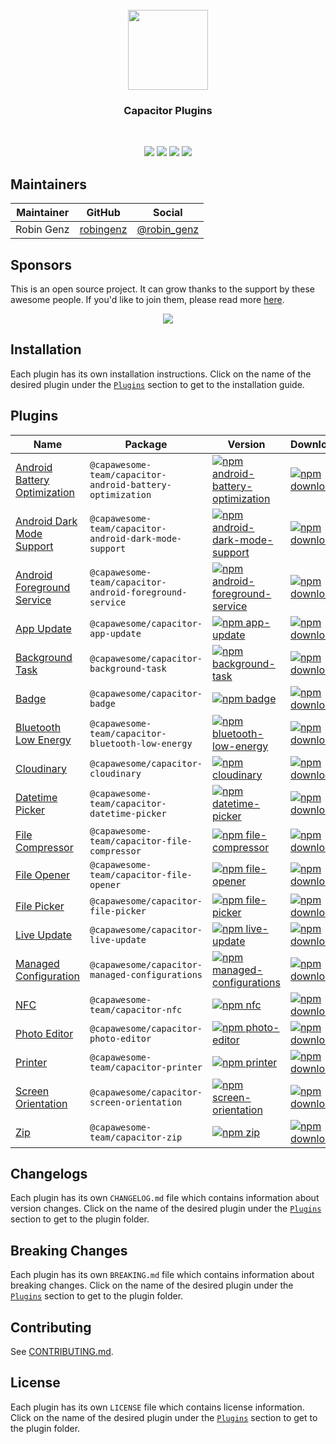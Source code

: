 <br />
<div align="center">
  <img src="https://avatars.githubusercontent.com/u/105555861" width="128" height="128" />
</div>
<h3 align="center">Capacitor Plugins</h3>
<br />
<p align="center">
  <a href="https://github.com/capawesome-team/capacitor-plugins"><img src="https://img.shields.io/maintenance/yes/2024?style=flat-square" /></a>
  <a href="https://github.com/capawesome-team/capacitor-plugins/actions/workflows/ci.yml"><img src="https://img.shields.io/github/actions/workflow/status/capawesome-team/capacitor-plugins/ci.yml?branch=main&style=flat-square" /></a>
  <a href="https://github.com/capawesome-team"><img src="https://img.shields.io/badge/part%20of-capawesome-%234f46e5?style=flat-square" /></a>
  <a href="https://turborepo.org/"><img src="https://img.shields.io/badge/maintained%20with-turborepo-%237f6ab2?style=flat-square" /></a>
</p>

## Maintainers

| Maintainer | GitHub                                    | Social                                        |
| ---------- | ----------------------------------------- | --------------------------------------------- |
| Robin Genz | [robingenz](https://github.com/robingenz) | [@robin_genz](https://twitter.com/robin_genz) |

## Sponsors

This is an open source project.
It can grow thanks to the support by these awesome people.
If you'd like to join them, please read more [here](https://github.com/sponsors/capawesome-team).

<p align="center">
  <a href="https://cdn.jsdelivr.net/gh/capawesome-team/static/images/sponsors/sponsors.svg">
    <img src="https://cdn.jsdelivr.net/gh/capawesome-team/static/images/sponsors/sponsors.svg" />
  </a>
</p>

## Installation

Each plugin has its own installation instructions.
Click on the name of the desired plugin under the [`Plugins`](#plugins) section to get to the installation guide.

## Plugins

| Name                                                                    | Package                                                   | Version                                                                                                                                                                                                                              | Downloads                                                                                                                                                                                                          |
| ----------------------------------------------------------------------- | --------------------------------------------------------- | ------------------------------------------------------------------------------------------------------------------------------------------------------------------------------------------------------------------------------------ | ------------------------------------------------------------------------------------------------------------------------------------------------------------------------------------------------------------------ |
| [Android Battery Optimization](./packages/android-battery-optimization) | `@capawesome-team/capacitor-android-battery-optimization` | [![npm android-battery-optimization](https://img.shields.io/npm/v/@capawesome-team/capacitor-android-battery-optimization?style=flat-square)](https://www.npmjs.com/package/@capawesome-team/capacitor-android-battery-optimization) | [![npm downloads](https://img.shields.io/npm/dw/@capawesome-team/capacitor-android-battery-optimization?style=flat-square)](https://www.npmjs.com/package/@capawesome-team/capacitor-android-battery-optimization) |
| [Android Dark Mode Support](./packages/android-dark-mode-support)       | `@capawesome-team/capacitor-android-dark-mode-support`    | [![npm android-dark-mode-support](https://img.shields.io/npm/v/@capawesome-team/capacitor-android-dark-mode-support?style=flat-square)](https://www.npmjs.com/package/@capawesome-team/capacitor-android-dark-mode-support)          | [![npm downloads](https://img.shields.io/npm/dw/@capawesome-team/capacitor-android-dark-mode-support?style=flat-square)](https://www.npmjs.com/package/@capawesome-team/capacitor-android-dark-mode-support)       |
| [Android Foreground Service](./packages/android-foreground-service)     | `@capawesome-team/capacitor-android-foreground-service`   | [![npm android-foreground-service](https://img.shields.io/npm/v/@capawesome-team/capacitor-android-foreground-service?style=flat-square)](https://www.npmjs.com/package/@capawesome-team/capacitor-android-foreground-service)       | [![npm downloads](https://img.shields.io/npm/dw/@capawesome-team/capacitor-android-foreground-service?style=flat-square)](https://www.npmjs.com/package/@capawesome-team/capacitor-android-foreground-service)     |
| [App Update](./packages/app-update)                                     | `@capawesome/capacitor-app-update`                        | [![npm app-update](https://img.shields.io/npm/v/@capawesome/capacitor-app-update?style=flat-square)](https://www.npmjs.com/package/@capawesome/capacitor-app-update)                                                                 | [![npm downloads](https://img.shields.io/npm/dw/@capawesome/capacitor-app-update?style=flat-square)](https://www.npmjs.com/package/@capawesome/capacitor-app-update)                                               |
| [Background Task](./packages/background-task)                           | `@capawesome/capacitor-background-task`                   | [![npm background-task](https://img.shields.io/npm/v/@capawesome/capacitor-background-task?style=flat-square)](https://www.npmjs.com/package/@capawesome/capacitor-background-task)                                                  | [![npm downloads](https://img.shields.io/npm/dw/@capawesome/capacitor-background-task?style=flat-square)](https://www.npmjs.com/package/@capawesome/capacitor-background-task)                                     |
| [Badge](./packages/badge)                                               | `@capawesome/capacitor-badge`                             | [![npm badge](https://img.shields.io/npm/v/@capawesome/capacitor-badge?style=flat-square)](https://www.npmjs.com/package/@capawesome/capacitor-badge)                                                                                | [![npm downloads](https://img.shields.io/npm/dw/@capawesome/capacitor-badge?style=flat-square)](https://www.npmjs.com/package/@capawesome/capacitor-badge)                                                         |
| [Bluetooth Low Energy](./packages/bluetooth-low-energy)                 | `@capawesome-team/capacitor-bluetooth-low-energy`         | [![npm bluetooth-low-energy](https://img.shields.io/badge/npm-sponsorware-4f46e5?style=flat-square)](./packages/bluetooth-low-energy)                                                                                                | [![npm downloads](https://img.shields.io/badge/downloads-sponsorware-4f46e5?style=flat-square)](./packages/bluetooth-low-energy)                                                                                   |
| [Cloudinary](./packages/cloudinary)                                     | `@capawesome/capacitor-cloudinary`                        | [![npm cloudinary](https://img.shields.io/npm/v/@capawesome/capacitor-cloudinary?style=flat-square)](https://www.npmjs.com/package/@capawesome/capacitor-cloudinary)                                                                 | [![npm downloads](https://img.shields.io/npm/dw/@capawesome/capacitor-cloudinary?style=flat-square)](https://www.npmjs.com/package/@capawesome/capacitor-cloudinary)                                               |
| [Datetime Picker](./packages/datetime-picker)                           | `@capawesome-team/capacitor-datetime-picker`              | [![npm datetime-picker](https://img.shields.io/npm/v/@capawesome-team/capacitor-datetime-picker?style=flat-square)](https://www.npmjs.com/package/@capawesome-team/capacitor-datetime-picker)                                        | [![npm downloads](https://img.shields.io/npm/dw/@capawesome-team/capacitor-datetime-picker?style=flat-square)](https://www.npmjs.com/package/@capawesome-team/capacitor-datetime-picker)                           |
| [File Compressor](./packages/file-compressor)                           | `@capawesome-team/capacitor-file-compressor`              | [![npm file-compressor](https://img.shields.io/badge/npm-sponsorware-4f46e5?style=flat-square)](https://www.npmjs.com/package/@capawesome-team/capacitor-file-compressor)                                                            | [![npm downloads](https://img.shields.io/badge/downloads-sponsorware-4f46e5?style=flat-square)](https://www.npmjs.com/package/@capawesome-team/capacitor-file-compressor)                                          |
| [File Opener](./packages/file-opener)                                   | `@capawesome-team/capacitor-file-opener`                  | [![npm file-opener](https://img.shields.io/npm/v/@capawesome-team/capacitor-file-opener?style=flat-square)](https://www.npmjs.com/package/@capawesome-team/capacitor-file-opener)                                                    | [![npm downloads](https://img.shields.io/npm/dw/@capawesome-team/capacitor-file-opener?style=flat-square)](https://www.npmjs.com/package/@capawesome-team/capacitor-file-opener)                                   |
| [File Picker](./packages/file-picker)                                   | `@capawesome/capacitor-file-picker`                       | [![npm file-picker](https://img.shields.io/npm/v/@capawesome/capacitor-file-picker?style=flat-square)](https://www.npmjs.com/package/@capawesome/capacitor-file-picker)                                                              | [![npm downloads](https://img.shields.io/npm/dw/@capawesome/capacitor-file-picker?style=flat-square)](https://www.npmjs.com/package/@capawesome/capacitor-file-picker)                                             |
| [Live Update](./packages/live-update)                                   | `@capawesome/capacitor-live-update`                       | [![npm live-update](https://img.shields.io/npm/v/@capawesome/capacitor-live-update?style=flat-square)](https://www.npmjs.com/package/@capawesome/capacitor-live-update)                                                              | [![npm downloads](https://img.shields.io/npm/dw/@capawesome/capacitor-live-update?style=flat-square)](https://www.npmjs.com/package/@capawesome/capacitor-live-update)                                             |
| [Managed Configuration](./packages/managed-configurations)              | `@capawesome/capacitor-managed-configurations`            | [![npm managed-configurations](https://img.shields.io/npm/v/@capawesome/capacitor-managed-configurations?style=flat-square)](https://www.npmjs.com/package/@capawesome/capacitor-managed-configurations)                             | [![npm downloads](https://img.shields.io/npm/dw/@capawesome/capacitor-managed-configurations?style=flat-square)](https://www.npmjs.com/package/@capawesome/capacitor-managed-configurations)                       |
| [NFC](./packages/nfc)                                                   | `@capawesome-team/capacitor-nfc`                          | [![npm nfc](https://img.shields.io/badge/npm-sponsorware-4f46e5?style=flat-square)](./packages/nfc)                                                                                                                                  | [![npm downloads](https://img.shields.io/badge/downloads-sponsorware-4f46e5?style=flat-square)](./packages/nfc)                                                                                                    |
| [Photo Editor](./packages/photo-editor)                                 | `@capawesome/capacitor-photo-editor`                      | [![npm photo-editor](https://img.shields.io/npm/v/@capawesome/capacitor-photo-editor?style=flat-square)](https://www.npmjs.com/package/@capawesome/capacitor-photo-editor)                                                           | [![npm downloads](https://img.shields.io/npm/dw/@capawesome/capacitor-photo-editor?style=flat-square)](https://www.npmjs.com/package/@capawesome/capacitor-photo-editor)                                           |
| [Printer](./packages/printer)                                           | `@capawesome-team/capacitor-printer`                      | [![npm printer](https://img.shields.io/badge/npm-sponsorware-4f46e5?style=flat-square)](./packages/printer)                                                                                                                          | [![npm downloads](https://img.shields.io/badge/downloads-sponsorware-4f46e5?style=flat-square)](./packages/printer)                                                                                                |
| [Screen Orientation](./packages/screen-orientation)                     | `@capawesome/capacitor-screen-orientation`                | [![npm screen-orientation](https://img.shields.io/npm/v/@capawesome/capacitor-screen-orientation?style=flat-square)](https://www.npmjs.com/package/@capawesome/capacitor-screen-orientation)                                         | [![npm downloads](https://img.shields.io/npm/dw/@capawesome/capacitor-screen-orientation?style=flat-square)](https://www.npmjs.com/package/@capawesome/capacitor-screen-orientation)                               |
| [Zip](./packages/zip)                                                   | `@capawesome-team/capacitor-zip`                          | [![npm zip](https://img.shields.io/badge/npm-sponsorware-4f46e5?style=flat-square)](./packages/zip)                                                                                                                                  | [![npm downloads](https://img.shields.io/badge/downloads-sponsorware-4f46e5?style=flat-square)](./packages/zip)                                                                                                    |

## Changelogs

Each plugin has its own `CHANGELOG.md` file which contains information about version changes.
Click on the name of the desired plugin under the [`Plugins`](#plugins) section to get to the plugin folder.

## Breaking Changes

Each plugin has its own `BREAKING.md` file which contains information about breaking changes.
Click on the name of the desired plugin under the [`Plugins`](#plugins) section to get to the plugin folder.

## Contributing

See [CONTRIBUTING.md](./CONTRIBUTING.md).

## License

Each plugin has its own `LICENSE` file which contains license information.
Click on the name of the desired plugin under the [`Plugins`](#plugins) section to get to the plugin folder.
